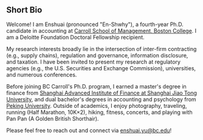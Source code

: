 <h2 id="bio" style="margin-top: 10px;">Short Bio</h2>

Welcome! I am Enshuai (pronounced "En-Shwhy"), a fourth-year Ph.D. candidate in accounting at <a href="https://www.bc.edu/csom">Carroll School of Management, Boston College</a>. I am a Deloitte Foundation Doctoral Fellowship recipient.

My research interests broadly lie in the intersection of inter-firm contracting (e.g., supply chains), regulation and governance, information disclosure, and taxation. I have been invited to present my research at regulatory agencies (e.g., the U.S. Securities and Exchange Commission), universities, and numerous conferences.

Before joining BC Carroll's Ph.D. program, I earned a master's degree in finance from <a href="https://en.saif.sjtu.edu.cn/">Shanghai Advanced Institute of Finance at Shanghai Jiao Tong University</a>, and dual bachelor's degrees in accounting and psychology from <a href="https://english.pku.edu.cn/">Peking University</a>. Outside of academics, I enjoy photography, traveling, running (Half Marathon, 10K×2), hiking, fitness, concerts, and playing with Pan Pan (A Golden British Shorthair).

Please feel free to reach out and connect via <a href="enshuai.yu@bc.edu">enshuai.yu@bc.edu</a>!

